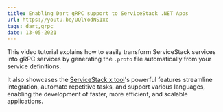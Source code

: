 ```yaml
---
title: Enabling Dart gRPC support to ServiceStack .NET Apps
url: https://youtu.be/UQlYodNS1xc
tags: dart,grpc
date: 13-05-2021
---
```


This video tutorial explains how to easily transform ServiceStack services into gRPC services by generating the `.proto` file automatically from your service definitions.

It also showcases the [ServiceStack x tool](https://docs.servicestack.net/dotnet-tool)'s powerful features streamline integration, automate repetitive tasks, and support various languages, enabling the development of faster, more efficient, and scalable applications.